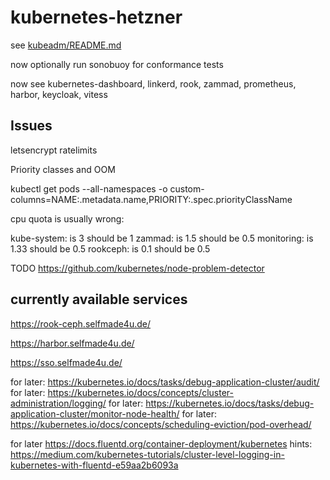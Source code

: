# kubernetes-hetzner

see [kubeadm/README.md](kubeadm/README.md)

now optionally run sonobuoy for conformance tests

now see kubernetes-dashboard, linkerd, rook, zammad, prometheus, harbor, keycloak, vitess

## Issues

letsencrypt ratelimits

Priority classes and OOM

kubectl get pods --all-namespaces -o custom-columns=NAME:.metadata.name,PRIORITY:.spec.priorityClassName


cpu quota is usually wrong:

kube-system: is 3 should be 1
zammad: is 1.5 should be 0.5
monitoring: is 1.33 should be 0.5
rookceph: is 0.1 should be 0.5

TODO https://github.com/kubernetes/node-problem-detector

## currently available services

https://rook-ceph.selfmade4u.de/

https://harbor.selfmade4u.de/

https://sso.selfmade4u.de/


for later: https://kubernetes.io/docs/tasks/debug-application-cluster/audit/
for later: https://kubernetes.io/docs/concepts/cluster-administration/logging/
for later: https://kubernetes.io/docs/tasks/debug-application-cluster/monitor-node-health/
for later: https://kubernetes.io/docs/concepts/scheduling-eviction/pod-overhead/

for later https://docs.fluentd.org/container-deployment/kubernetes
hints: https://medium.com/kubernetes-tutorials/cluster-level-logging-in-kubernetes-with-fluentd-e59aa2b6093a